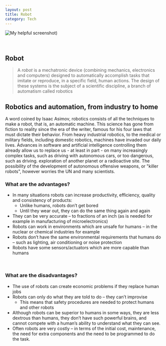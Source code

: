 ```yaml
---
layout: post
title: Robot
category: Tech
---
```


![My helpful screenshot](/myblog/assets/images/3.jpg))

<br>

## **Robot**
>A *robot* is a mechatronic device (combining mechanics, electronics and computers) designed to automatically accomplish tasks that imitate or reproduce, in a specific field, human actions. The design of these systems is the subject of a scientific discipline, a branch of automatism called robotics

## Robotics and automation, from industry to home
A word coined by Isaac Asimov, robotics consists of all the techniques to make a robot, that is, an automatic machine. This science has gone from fiction to reality since the era of the writer, famous for his four laws that must dictate their behavior. From heavy industrial robotics, to the medical or military fields, including domestic robotics, machines have invaded our daily lives. Advances in software and artificial intelligence controlling them already allow us to replace us - at least in part - on many increasingly complex tasks, such as driving with autonomous cars, or too dangerous, such as driving. exploration of another planet or a radioactive site. The possibility of the development of autonomous offensive weapons, or "killer robots", however worries the UN and many scientists.

### What are the advantages?
  * In many situations robots can increase productivity, efficiency, quality and consistency of products:
      * Unlike humans, robots don’t get bored
      * Until they wear out, they can do the same thing again and again
  * They can be very accurate – to fractions of an inch (as is needed for example in manufacturing of microelectronics)
  * Robots can work in environments which are unsafe for humans – in the nuclear or chemical industries for example
  *  Robots don’t have the same environmental requirements that humans do – such as lighting, air conditioning or noise protection
  * Robots have some sensors/actuators which are more capable than humans
  <br>

### What are the disadvantages?
* The use of robots can create economic problems if they replace human jobs
* Robots can only do what they are told to do – they can’t improvise
   * This means that safety procedures are needed to protect humans and other robots
* Although robots can be superior to humans in some ways, they are less dextrous than humans, they don’t have such powerful brains, and cannot compete with a human’s ability to understand what they can see.
* Often robots are very costly – in terms of the initial cost, maintenance, the need for extra components and the need to be programmed to do the task.



